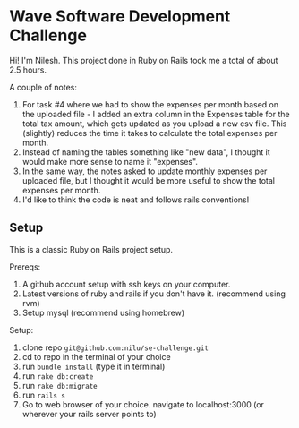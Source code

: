 # Wave Software Development Challenge

Hi! I'm Nilesh. This project done in Ruby on Rails took me a total of about 2.5 hours. 

A couple of notes:

1. For task #4 where we had to show the expenses per month based on the uploaded file - I added an extra column in the Expenses table for the total tax amount, which gets updated as you upload a new csv file. This (slightly) reduces the time it takes to calculate the total expenses per month.
1. Instead of naming the tables something like "new data", I thought it would make more sense to name it "expenses".
1. In the same way, the notes asked to update monthly expenses per uploaded file, but I thought it would be more useful to show the total expenses per month. 
1. I'd like to think the code is neat and follows rails conventions!

## Setup

This is a classic Ruby on Rails project setup. 

Prereqs:
1. A github account setup with ssh keys on your computer.
1. Latest versions of ruby and rails if you don't have it. (recommend using rvm)
1. Setup mysql (recommend using homebrew)

Setup:
1. clone repo `git@github.com:nilu/se-challenge.git`
1. cd to repo in the terminal of your choice
1. run `bundle install` (type it in terminal)
1. run `rake db:create`
1. run `rake db:migrate`
1. run `rails s` 
1. Go to web browser of your choice. navigate to localhost:3000 (or wherever your rails server points to)